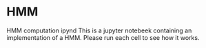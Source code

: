 # HMM
HMM computation ipynd
This is a jupyter notebeek containing an implementation of a HMM. Please run each cell to see how it works.
